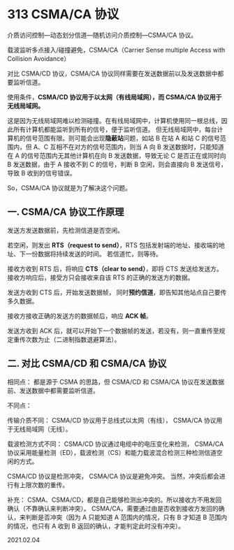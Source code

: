 # 313 CSMA/CA 协议

介质访问控制—动态划分信道—随机访问介质控制—CSMA/CA 协议。

载波监听多点接入/碰撞避免，CSMA/CA（Carrier Sense multiple Access with Collision Avoidance）

对比 CSMA/CD 协议，CSMA/CA 协议同样需要在发送数据前以及发送数据中都要监听信道。

使用条件，**CSMA/CD 协议用于以太网（有线局域网），而 CSMA/CA 协议用于无线局域网。**

这是因为无线局域网难以检测碰撞。在有线局域网中，计算机使用同一根总线，因此所有计算机都能监听到所有的信号，便于监听信道。
但无线局域网中，每台计算机的信号范围有限。则可能会出现**隐蔽站**问题，如站 B 在站 A 和站 C 的信号范围内，但 A、C 互相不在对方的信号范围内，则当 A 向 B 发送数据时，只能知道在 A 的信号范围内无其他计算机在向 B 发送数据，导致无论 C 是否正在或同时向 B 发送数据，由于 A 接收不到 C 的信号，判断 B 空闲，则会直接向 B 发送信号，导致 B 收到的信号错误。

So，CSMA/CA 协议就是为了解决这个问题。

## 一. CSMA/CA 协议工作原理

发送方发送数据前，先检测信道是否空闲。

若空闲，则发出 **RTS（request to send）**，RTS 包括发射端的地址、接收端的地址、下一份数据将持续发送的时间。
若信道忙，则等待。

接收方收到 RTS 后，将响应 **CTS（clear to send）**，即将 CTS 发送给发送方。
接收方响应后，接受方只会接收来自该 RTS 的正确的发送方的数据。

发送方收到 CTS 后，开始发送数据帧，
同时**预约信道**，即告知其他站点自己要传多久数据。

接收方接收正确的发送方的数据帧后，响应 **ACK 帧**。

发送方收到 ACK 后，就可以开始下一个数据帧的发送，若没有，则一直重传至规定重传次数为止（二进制指数退避算法）。

## 二. 对比 CSMA/CD 和 CSMA/CA 协议

相同点：
都是源于 CSMA 的思路，但 CSMA/CD 和 CSMA/CA 协议在发送数据前、发送数据中都需要监听信道。

不同点：

传输介质不同：
CSMA/CD 协议用于总线式以太网（有线），
CSMA/CA 协议用于无线局域网（无线）。

载波检测方式不同：
CSMA/CD 协议通过电缆中的电压变化来检测，
CSMA/CA 协议采用能量检测（ED），载波检测（CS）和能力载波混合检测三种检测信道空闲的方式。

CSMA/CD 协议是检测冲突，
CSMA/CA 协议是避免冲突。
当然，冲突后都会进行有上限次数的重传。

补充：
CSMA、CSMA/CD，都是自己能够检测出冲突的。所以接收方不用发回确认（不靠确认来判断冲突）。
CSMA/CA，需要通过由是否收到接收方发回的确认，来判断是否冲突（因为 A 只能知道 A 范围内的情况，只有 B 才知道 B 范围内的情况，也只有 A 收到 B 返回的确认，才能判定此时没有冲突）。

2021.02.04

